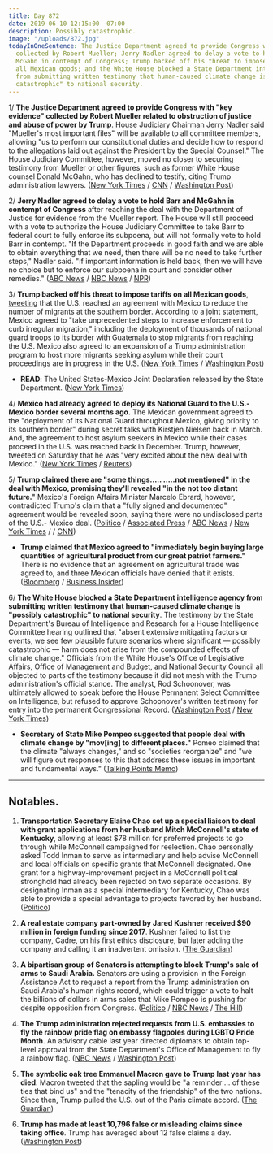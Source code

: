 ```yaml
---
title: Day 872
date: 2019-06-10 12:15:00 -07:00
description: Possibly catastrophic.
image: "/uploads/872.jpg"
todayInOneSentence: The Justice Department agreed to provide Congress with "key evidence"
  collected by Robert Mueller; Jerry Nadler agreed to delay a vote to hold Barr and
  McGahn in contempt of Congress; Trump backed off his threat to impose tariffs on
  all Mexican goods; and the White House blocked a State Department intelligence agency
  from submitting written testimony that human-caused climate change is "possibly
  catastrophic" to national security.
---
```


1/ **The Justice Department agreed to provide Congress with "key evidence" collected by Robert Mueller related to obstruction of justice and abuse of power by Trump**. House Judiciary Chairman Jerry Nadler said "Mueller's most important files" will be available to all committee members, allowing "us to perform our constitutional duties and decide how to respond to the allegations laid out against the President by the Special Counsel." The House Judiciary Committee, however, moved no closer to securing testimony from Mueller or other figures, such as former White House counsel Donald McGahn, who has declined to testify, citing Trump administration lawyers. ([New York Times](https://www.nytimes.com/2019/06/10/us/politics/mueller-judiciary-committee.html) / [CNN](https://www.cnn.com/2019/06/10/politics/jerry-nadler-mueller-report-william-barr/) / [Washington Post](https://www.washingtonpost.com/powerpost/house-democrats-reach-deal-with-justice-department-to-review-mueller-materials/2019/06/10/8acddcd2-8b9a-11e9-b08e-cfd89bd36d4e_story.html))

2/ **Jerry Nadler agreed to delay a vote to hold Barr and McGahn in contempt of Congress** after reaching the deal with the Department of Justice for evidence from the Mueller report. The House will still proceed with a vote to authorize the House Judiciary Committee to take Barr to federal court to fully enforce its subpoena, but will not formally vote to hold Barr in contempt. "If the Department proceeds in good faith and we are able to obtain everything that we need, then there will be no need to take further steps," Nadler said. "If important information is held back, then we will have no choice but to enforce our subpoena in court and consider other remedies." ([ABC News](https://abcnews.go.com/Politics/nadler-doj-agrees-turn-mueller-evidence-postpones-contempt/story?id=63606046) / [NBC News](https://www.nbcnews.com/politics/congress/nadler-reaches-deal-doj-over-key-mueller-report-documents-n1015796) / [NPR](https://www.npr.org/2019/06/10/731300750/house-democrats-to-get-some-mueller-report-material-but-contempt-vote-is-still-o))

3/ **Trump backed off his threat to impose tariffs on all Mexican goods**, [tweeting](https://twitter.com/realDonaldTrump/status/1137155056044826626) that the U.S. reached an agreement with Mexico to reduce the number of migrants at the southern border. According to a joint statement, Mexico agreed to "take unprecedented steps to increase enforcement to curb irregular migration," including the deployment of thousands of national guard troops to its border with Guatemala to stop migrants from reaching the U.S. Mexico also agreed to an expansion of a Trump administration program to host more migrants seeking asylum while their court proceedings are in progress in the U.S. ([New York Times](https://www.nytimes.com/2019/06/07/us/politics/trump-tariffs-mexico.html) / [Washington Post](https://www.washingtonpost.com/world/the_americas/mexican-officials-hail-tariff-averting-pact-with-us-even-as-worries-emerge/2019/06/08/fcee754a-8886-11e9-9d73-e2ba6bbf1b9b_story.html))

* **READ**: The United States-Mexico Joint Declaration released by the State Department. ([New York Times](https://www.nytimes.com/2019/06/07/us/state-department-mexico-trump.html))

4/ **Mexico had already agreed to deploy its National Guard to the U.S.-Mexico border several months ago.** The Mexican government agreed to the "deployment of its National Guard throughout Mexico, giving priority to its southern border" during secret talks with Kirstjen Nielsen back in March. And, the agreement to host asylum seekers in Mexico while their cases proceed in the U.S. was reached back in December. Trump, however, tweeted on Saturday that he was "very excited about the new deal with Mexico." ([New York Times](https://www.nytimes.com/2019/06/08/us/politics/trump-mexico-deal-tariffs.html) / [Reuters](https://www.reuters.com/article/us-usa-trade-mexico-idUSKCN1TA0GM))

5/ **Trump claimed there are "some things..... .....not mentioned" in the deal with Mexico, promising they'll revealed "in the not too distant future."** Mexico's Foreign Affairs Minister Marcelo Ebrard, however, contradicted Trump's claim that a "fully signed and documented" agreement would be revealed soon, saying there were no undisclosed parts of the U.S.- Mexico deal. ([Politico](https://www.politico.com/story/2019/06/09/trump-mexico-deal-twitter-1358158) / [Associated Press](https://www.apnews.com/7bedd8e672dd4f6ca3ffe2b3fd78fe0f) / [ABC News](https://abcnews.go.com/Politics/trump-claims-undisclosed-component-us-mexico-migrant-deal/story?id=63603874) / [New York Times](https://www.nytimes.com/2019/06/10/us/politics/immigration-mexico-deal-trump.html) / / [CNN](https://www.cnn.com/2019/06/10/politics/trump-mexico-tariffs/index.html))

* **Trump claimed that Mexico agreed to "immediately begin buying large quantities of agricultural product from our great patriot farmers."** There is no evidence that an agreement on agricultural trade was agreed to, and three Mexican officials have denied that it exists. ([Bloomberg](https://www.bloomberg.com/news/articles/2019-06-08/mexico-never-agreed-to-farm-deal-with-u-s-contradicting-trump) / [Business Insider](https://www.businessinsider.com/trump-mexico-deal-no-evidence-of-farm-export-agreement-2019-6))

6/ **The White House blocked a State Department intelligence agency from submitting written testimony that human-caused climate change is "possibly catastrophic" to national security**. The testimony by the State Department's Bureau of Intelligence and Research for a House Intelligence Committee hearing outlined that "absent extensive mitigating factors or events, we see few plausible future scenarios where significant — possibly catastrophic — harm does not arise from the compounded effects of climate change." Officials from the White House's Office of Legislative Affairs, Office of Management and Budget, and National Security Council all objected to parts of the testimony because it did not mesh with the Trump administration's official stance. The analyst, Rod Schoonover, was ultimately allowed to speak before the House Permanent Select Committee on Intelligence, but refused to approve Schoonover's written testimony for entry into the permanent Congressional Record. ([Washington Post](https://www.washingtonpost.com/climate-environment/2019/06/08/white-house-blocked-intelligence-aides-written-testimony-saying-human-caused-climate-change-could-be-possibly-catastrophic/) / [New York Times](https://www.nytimes.com/2019/06/08/climate/rod-schoonover-testimony.html))

* **Secretary of State Mike Pompeo suggested that people deal with climate change by "mov\[ing\] to different places."** Pomeo claimed that the climate "always changes," and so "societies reorganize" and "we will figure out responses to this that address these issues in important and fundamental ways." ([Talking Points Memo](https://talkingpointsmemo.com/news/pompeo-climate-change-move-different-places))

---

## Notables.

1. **Transportation Secretary Elaine Chao set up a special liaison to deal with grant applications from her husband Mitch McConnell's state of Kentucky**, allowing at least $78 million for preferred projects to go through while McConnell campaigned for reelection. Chao personally asked Todd Inman to serve as intermediary and help advise McConnell and local officials on specific grants that McConnell designated. One grant for a highway-improvement project in a McConnell political stronghold had already been rejected on two separate occasions. By designating Inman as a special intermediary for Kentucky, Chao was able to provide a special advantage to projects favored by her husband. ([Politico](https://www.politico.com/story/2019/06/10/mcconnell-elaine-chao-1358068))

2. **A real estate company part-owned by Jared Kushner received $90 million in foreign funding since 2017**. Kushner failed to list the company, Cadre, on his first ethics disclosure, but later adding the company and calling it an inadvertent omission. ([The Guardian](https://www.theguardian.com/us-news/2019/jun/10/jared-kushner-real-estate-cadre-goldman-sachs))

3. **A bipartisan group of Senators is attempting to block Trump's sale of arms to Saudi Arabia.** Senators are using a provision in the Foreign Assistance Act to request a report from the Trump administration on Saudi Arabia's human rights record, which could trigger a vote to halt the billions of dollars in arms sales that Mike Pompeo is pushing for despite opposition from Congress. ([Politico](https://www.politico.com/story/2019/06/09/arm-sales-senate-saudi-arabia-1358440) / [NBC News](https://www.nbcnews.com/politics/congress/dem-gop-senators-want-check-trump-s-power-sell-arms-n1015581) / [The Hill](https://thehill.com/policy/defense/447503-senators-take-bipartisan-step-toward-blocking-trumps-saudi-arms-sales))

4. **The Trump administration rejected requests from U.S. embassies to fly the rainbow pride flag on embassy flagpoles during LGBTQ Pride Month**. An advisory cable last year directed diplomats to obtain top-level approval from the State Department's Office of Management to fly a rainbow flag. ([NBC News](https://www.nbcnews.com/politics/national-security/trump-admin-tells-u-s-embassies-they-can-t-fly-n1015236) / [Washington Post](https://www.washingtonpost.com/world/national-security/us-embassies-still-hoisting-rainbow-flags-despite-advisory-from-washington/2019/06/08/eeea0bd4-89f4-11e9-a870-b9c411dc4312_story.html))

5. **The symbolic oak tree Emmanuel Macron gave to Trump last year has died**. Macron tweeted that the sapling would be "a reminder … of these ties that bind us" and the "tenacity of the friendship" of the two nations. Since then, Trump pulled the U.S. out of the Paris climate accord. ([The Guardian](https://www.theguardian.com/us-news/2019/jun/10/tree-planted-to-mark-trump-macron-friendship-dies))

6. **Trump has made at least 10,796 false or misleading claims since taking office**. Trump has averaged about 12 false claims a day. ([Washington Post](https://www.washingtonpost.com/politics/2019/06/10/president-trump-has-made-false-or-misleading-claims-over-days/))